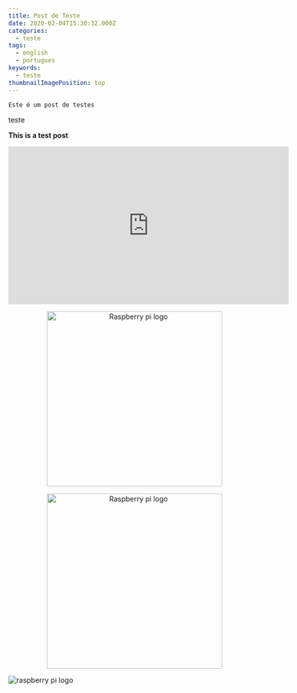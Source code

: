 ```yaml
---
title: Post de Teste
date: 2020-02-04T15:30:32.000Z
categories:
  - teste
tags:
  - english
  - portugues
keywords:
  - teste
thumbnailImagePosition: top
---
```

```
Este é um post de testes 
```

teste

**This is a test post** 

<p align="center">
 <iframe width="560" height="315" src="https://www.youtube-nocookie.com/embed/-wbtj11Mqvk" frameborder="0" allow="accelerometer; autoplay; encrypted-media; gyroscope; picture-in-picture" allowfullscreen></iframe></p>

<p align="center">
<img src="/images/uploads/raspberry-pi-logo.png" width="350" title="Raspberry pi logo">
</p>

<p align="center">
<img src="/images/uploads/9cbzwmsn.png" width="350" title="Raspberry pi logo">
</p>



![raspberry pi logo](/images/uploads/raspberry-pi-logo.png)